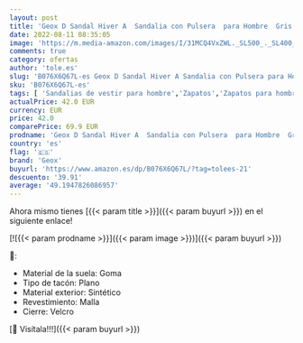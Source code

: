 ```yaml
---
layout: post
title: 'Geox D Sandal Hiver A  Sandalia con Pulsera  para Hombre  Gris  Stone/Lt Gris   41 EU'
date: 2022-08-11 08:35:05
image: 'https://m.media-amazon.com/images/I/31MCQ4VxZWL._SL500_._SL400_.jpg'
comments: true
category: ofertas
author: 'tole.es'
slug: 'B076X6Q67L-es Geox D Sandal Hiver A Sandalia con Pulsera para Hombre...'
sku: 'B076X6Q67L-es'
tags: [ 'Sandalias de vestir para hombre','Zapatos','Zapatos para hombre','Zapatos y complementos','geox','sandalia','🇪🇸', ]
actualPrice: 42.0 EUR
currency: EUR
price: 42.0
comparePrice: 69.9 EUR
prodname: 'Geox D Sandal Hiver A  Sandalia con Pulsera  para Hombre  Gris  Stone/Lt Gris   41 EU'
country: 'es'
flag: '🇪🇸'
brand: 'Geox'
buyurl: 'https://www.amazon.es/dp/B076X6Q67L/?tag=tolees-21'
descuento: '39.91'
average: '49.1947826086957'
---
```


Ahora mismo tienes [{{< param title >}}]({{< param buyurl >}}) en el siguiente enlace!

[![{{< param prodname >}}]({{< param image >}})]({{< param buyurl >}})

🔎:

- Material de la suela: Goma
- Tipo de tacón: Plano
- Material exterior: Sintético
- Revestimiento: Malla
- Cierre: Velcro

[🛒 Visítala!!!]({{< param buyurl >}})
